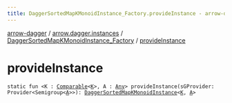 ```yaml
---
title: DaggerSortedMapKMonoidInstance_Factory.provideInstance - arrow-dagger
---
```


[arrow-dagger](../../index.html) / [arrow.dagger.instances](../index.html) / [DaggerSortedMapKMonoidInstance_Factory](index.html) / [provideInstance](./provide-instance.html)

# provideInstance

`static fun <K : `[`Comparable`](https://kotlinlang.org/api/latest/jvm/stdlib/kotlin/-comparable/index.html)`<`[`K`](provide-instance.html#K)`>, A : `[`Any`](https://kotlinlang.org/api/latest/jvm/stdlib/kotlin/-any/index.html)`> provideInstance(sGProvider: Provider<Semigroup<`[`A`](provide-instance.html#A)`>>): `[`DaggerSortedMapKMonoidInstance`](../-dagger-sorted-map-k-monoid-instance/index.html)`<`[`K`](provide-instance.html#K)`, `[`A`](provide-instance.html#A)`>`